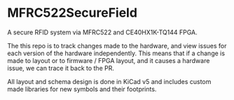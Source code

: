 # MFRC522SecureField
A secure RFID system via MFRC522 and CE40HX1K-TQ144 FPGA.

The this repo is to track changes made to the hardware, and view issues for each version of the hardware independently.
This means that if a change is made to layout or to firmware / FPGA layout, and it causes a hardware issue, we can trace it back to the PR.

All layout and schema design is done in KiCad v5 and includes custom made libraries for new symbols and their footprints.

